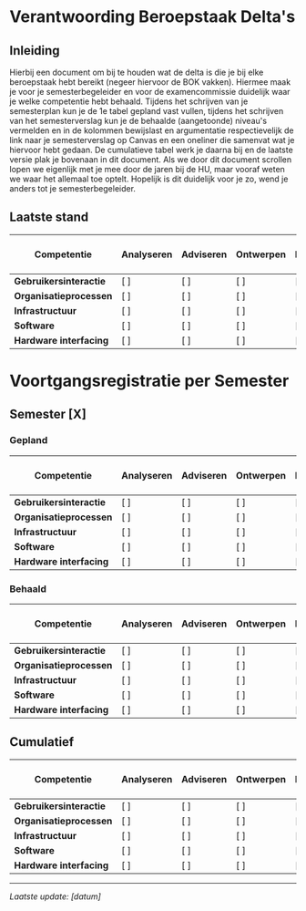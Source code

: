 # Verantwoording Beroepstaak Delta's

## Inleiding
Hierbij een document om bij te houden wat de delta is die je bij elke beroepstaak hebt bereikt (negeer hiervoor de BOK vakken). Hiermee maak je voor je semesterbegeleider en voor de examencommissie duidelijk waar je welke competentie hebt behaald. Tijdens het schrijven van je semesterplan kun je de 1e tabel gepland vast vullen, tijdens het schrijven van het semesterverslag kun je de behaalde (aangetoonde) niveau's vermelden en in de kolommen bewijslast en argumentatie respectievelijk de link naar je semesterverslag op Canvas en een oneliner die samenvat wat je hiervoor hebt gedaan. De cumulatieve tabel werk je daarna bij en de laatste versie plak je bovenaan in dit document. Als we door dit document scrollen lopen we eigenlijk met je mee door de jaren bij de HU, maar vooraf weten we waar het allemaal toe optelt. Hopelijk is dit duidelijk voor je zo, wend je anders tot je semesterbegeleider.

## Laatste stand
| Competentie               | Analyseren | Adviseren | Ontwerpen | Realiseren | Manage & Control |
|--------------------------|------------|-----------|-----------|------------|-------------------|
| **Gebruikersinteractie** | [ ]        | [ ]       | [ ]       | [ ]        | [ ]               |
| **Organisatieprocessen** | [ ]        | [ ]       | [ ]       | [ ]        | [ ]               |
| **Infrastructuur**       | [ ]        | [ ]       | [ ]       | [ ]        | [ ]               |
| **Software**             | [ ]        | [ ]       | [ ]       | [ ]        | [ ]               |
| **Hardware interfacing** | [ ]        | [ ]       | [ ]       | [ ]        | [ ]               |

# Voortgangsregistratie per Semester


## Semester [X]

### Gepland

| Competentie               | Analyseren | Adviseren | Ontwerpen | Realiseren | Manage & Control |
|--------------------------|------------|-----------|-----------|------------|-------------------|
| **Gebruikersinteractie** | [ ]        | [ ]       | [ ]       | [ ]        | [ ]               |
| **Organisatieprocessen** | [ ]        | [ ]       | [ ]       | [ ]        | [ ]               |
| **Infrastructuur**       | [ ]        | [ ]       | [ ]       | [ ]        | [ ]               |
| **Software**             | [ ]        | [ ]       | [ ]       | [ ]        | [ ]               |
| **Hardware interfacing** | [ ]        | [ ]       | [ ]       | [ ]        | [ ]               |

### Behaald

| Competentie          | Analyseren | Adviseren | Ontwerpen | Realiseren | Manage & Control | Bewijslast Link                        | Argumentatie Oneliner                                  |
|-----------------------|------------|-----------|-----------|------------|-------------------|----------------------------------------|--------------------------------------------------------|
| **Gebruikersinteractie** | [ ]        | [ ]       | [ ]       | [ ]        | [ ]               |                                        |                                                        |
| **Organisatieprocessen** | [ ]        | [ ]       | [ ]       | [ ]        | [ ]               |                                        |                                                        |
| **Infrastructuur**       | [ ]        | [ ]       | [ ]       | [ ]        | [ ]               |                                        |                                                        |
| **Software**             | [ ]        | [ ]       | [ ]       | [ ]        | [ ]               |                                        |                                                        |
| **Hardware interfacing** | [ ]        | [ ]       | [ ]       | [ ]        | [ ]               |                                        |                                                        |

## Cumulatief

| Competentie               | Analyseren | Adviseren | Ontwerpen | Realiseren | Manage & Control |
|--------------------------|------------|-----------|-----------|------------|-------------------|
| **Gebruikersinteractie** | [ ]        | [ ]       | [ ]       | [ ]        | [ ]               |
| **Organisatieprocessen** | [ ]        | [ ]       | [ ]       | [ ]        | [ ]               |
| **Infrastructuur**       | [ ]        | [ ]       | [ ]       | [ ]        | [ ]               |
| **Software**             | [ ]        | [ ]       | [ ]       | [ ]        | [ ]               |
| **Hardware interfacing** | [ ]        | [ ]       | [ ]       | [ ]        | [ ]               |

---

*Laatste update: [datum]*
